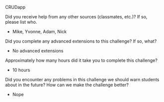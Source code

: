  CRUDapp

Did you receive help from any other sources (classmates, etc.)? If so, please list who.
- Mike, Yvonne, Adam, Nick

Did you complete any advanced extensions to this challenge? If so, what?
 - No advanced extensions

Approximately how many hours did it take you to complete this challenge?
- 10 hours

Did you encounter any problems in this challenge we should warn students about in the future? How can we make the challenge better?
 - Nope